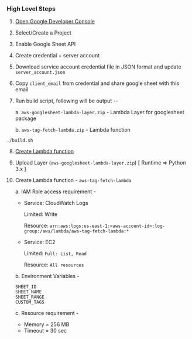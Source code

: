 ### High Level Steps


1. [Open Google Developer Console](https://console.developers.google.com/)

2. Select/Create a Project

3. Enable Google Sheet API

4. Create credential + server account

5. Download service account credential file in JSON format and update `server_account.json`

6. Copy `client_email` from credential and share google sheet with this email

7. Run build script, following will be output --

    a. `aws-googlesheet-lambda-layer.zip` - Lambda Layer for googlesheet package

    b. `aws-tag-fetch-lambda.zip` - Lambda function

```
./build.sh
```

8. [Create Lambda function](https://console.aws.amazon.com/lambda/home)

9. Upload Layer (`aws-googlesheet-lambda-layer.zip`) [ Runtime => Python 3.x ]

10. Create Lambda function - `aws-tag-fetch-lambda`

    a. IAM Role access requirement -

      - Service: CloudWatch Logs

        Limited: Write

        Resource: `arn:aws:logs:us-east-1:<aws-account-id>:log-group:/aws/lambda/aws-tag-fetch-lambda:*`

      - Service: EC2

        Limited: `Full: List, Read`

        Resource: `All resources`

    b. Environment Variables -

      ```
      SHEET_ID
      SHEET_NAME
      SHEET_RANGE
      CUSTOM_TAGS
      ```

    c. Resource requirement -
       - Memory = 256 MB
       - Timeout = 30 sec
